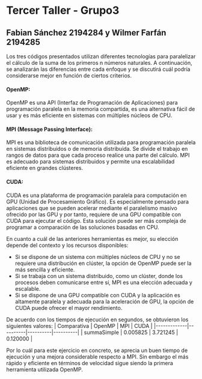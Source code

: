 # Tercer Taller - Grupo3 
## Fabian Sánchez 2194284 y Wilmer Farfán 2194285

Los tres códigos presentados utilizan diferentes tecnologías para paralelizar el cálculo de la suma de los primeros n números naturales. A continuación, se analizarán las diferencias entre cada enfoque y se discutirá cuál podría considerarse mejor en función de ciertos criterios.

#### **OpenMP:**
OpenMP es una API (Interfaz de Programación de Aplicaciones) para programación paralela en la memoria compartida, es una alternativa fácil de usar y es más eficiente en sistemas con múltiples núcleos de CPU.

#### **MPI (Message Passing Interface):**
MPI es una biblioteca de comunicación utilizada para programación paralela en sistemas distribuidos o de memoria distribuida. Se divide el trabajo en rangos de datos para que cada proceso realice una parte del cálculo. MPI es adecuado para sistemas distribuidos y permite una escalabilidad eficiente en grandes clústeres.

#### **CUDA:**
CUDA es una plataforma de programación paralela para computación en GPU (Unidad de Procesamiento Gráfico). Es especialmente pensado para aplicaciones que se pueden acelerar mediante el paralelismo masivo ofrecido por las GPU y por tanto, requiere de una GPU compatible con CUDA para ejecutar el código. Esta solución puede ser más compleja de programar a comparación de las soluciones basadas en CPU.

En cuanto a cuál de las anteriores herramientas es mejor, su elección depende del contexto y los recursos disponibles:
- Si se dispone de un sistema con múltiples núcleos de CPU y no se requiere una distribución en clúster, la opción de OpenMP puede ser la más sencilla y eficiente.
- Si se trabaja con un sistema distribuido, como un clúster, donde los procesos deben comunicarse entre sí, MPI es una elección adecuada y escalable.
- Si se dispone de una GPU compatible con CUDA y la aplicación es altamente paralela y adecuada para la aceleración de GPU, la opción de CUDA puede ofrecer el mayor rendimiento.

De acuerdo con los tiempos de ejecución en segundos, se obtuvieron los siguientes valores: 
| Comparativa |  OpenMP  |    MPI   |   CUDA   |
|-------------|----------|----------|----------|
| summaSimple | 0.005825 | 3.721245 | 0.120000 |

Por lo cuál para este ejercicio en concreto, se aprecia un buen tiempo de ejecución y una mejora considerable respecto a MPI. Sin embargo el más rápido y eficiente en términos de velocidad sigue siendo la primera herramienta utilizada OpenMP.


